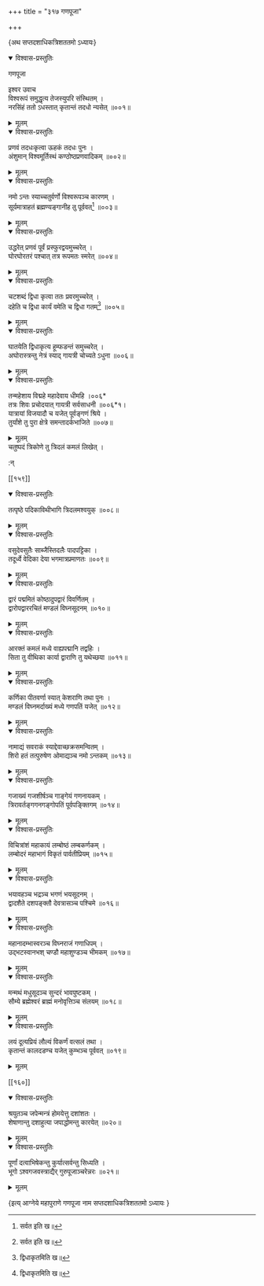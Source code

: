 +++
title = "३१७ गणपूजा"

+++

\{अथ सप्तदशाधिकत्रिशततमो ऽध्यायः\}


<details open><summary>विश्वास-प्रस्तुतिः</summary>

गणपूजा  
    
इश्वर उवाच  
विश्वरूपं समुद्धृत्य तेजस्युपरि संस्थितम् ।  
नरसिंहं ततो ऽधस्तात् कृतान्तं तदधो न्यसेत् ॥००१॥
</details>

<details><summary>मूलम्</summary>

गणपूजा  
    
इश्वर उवाच  
विश्वरूपं समुद्धृत्य तेजस्युपरि संस्थितम् ।  
नरसिंहं ततो ऽधस्तात् कृतान्तं तदधो न्यसेत् ॥००१॥
</details>  

<details open><summary>विश्वास-प्रस्तुतिः</summary>

प्रणवं तदधःकृत्वा ऊहकं तदधः पुनः   ।  
अंशुमान् विश्वमूर्तिस्थं कण्ठोष्ठप्रणवादिकम्   ॥००२॥
</details>

<details><summary>मूलम्</summary>

प्रणवं तदधःकृत्वा ऊहकं तदधः पुनः   ।  
अंशुमान् विश्वमूर्तिस्थं कण्ठोष्ठप्रणवादिकम्   ॥००२॥
</details>  

<details open><summary>विश्वास-प्रस्तुतिः</summary>

नमो ऽन्तः स्याच्चतुर्वर्णो विश्वरूपञ्च कारणम्   ।  
सूर्यमात्राहतं ब्रह्मण्यङ्गानीह तु पूर्ववत्[^१]   ॥००३॥
</details>

<details><summary>मूलम्</summary>

नमो ऽन्तः स्याच्चतुर्वर्णो विश्वरूपञ्च कारणम्   ।  
सूर्यमात्राहतं ब्रह्मण्यङ्गानीह तु पूर्ववत्[^१]   ॥००३॥
</details>  

<details open><summary>विश्वास-प्रस्तुतिः</summary>

उद्धरेत् प्रणवं पूर्वं प्रस्फुरद्वयमुच्चरेत् ।  
घोरघोरतरं पश्चात् तत्र रूपमतः स्मरेत् ॥००४॥
</details>

<details><summary>मूलम्</summary>

उद्धरेत् प्रणवं पूर्वं प्रस्फुरद्वयमुच्चरेत् ।  
घोरघोरतरं पश्चात् तत्र रूपमतः स्मरेत् ॥००४॥
</details>  

<details open><summary>विश्वास-प्रस्तुतिः</summary>

चटशब्दं द्विधा कृत्वा ततः प्रवरमुच्चरेत् ।  
दहेति च द्विधा कार्यं वमेति च द्विधा गतम्[^२] ॥००५॥
</details>

<details><summary>मूलम्</summary>

चटशब्दं द्विधा कृत्वा ततः प्रवरमुच्चरेत् ।  
दहेति च द्विधा कार्यं वमेति च द्विधा गतम्[^२] ॥००५॥
</details>  

<details open><summary>विश्वास-प्रस्तुतिः</summary>

घातयेति द्विधाकृत्य हूम्फडन्तं समुच्चरेत् ।  
अघोरास्त्रन्तु नेत्रं स्याद् गायत्री चोच्यते ऽधुना ॥००६॥
</details>

<details><summary>मूलम्</summary>

घातयेति द्विधाकृत्य हूम्फडन्तं समुच्चरेत् ।  
अघोरास्त्रन्तु नेत्रं स्याद् गायत्री चोच्यते ऽधुना ॥००६॥
</details>  

<details open><summary>विश्वास-प्रस्तुतिः</summary>

तन्महेशाय विद्महे महादेवाय धीमहि ।००६*  
तत्रः शिवः प्रचोदयात् गायत्री सर्वसाधनी ॥००६*१।  
यात्रायां विजयादौ च यजेत् पूर्वङ्गणं श्रिये   ।  
तुर्यांशे तु पुरा क्षेत्रे समन्तादर्कभाजिते ॥००७॥
</details>

<details><summary>मूलम्</summary>

तन्महेशाय विद्महे महादेवाय धीमहि ।००६*  
तत्रः शिवः प्रचोदयात् गायत्री सर्वसाधनी ॥००६*१।  
यात्रायां विजयादौ च यजेत् पूर्वङ्गणं श्रिये   ।  
तुर्यांशे तु पुरा क्षेत्रे समन्तादर्कभाजिते ॥००७॥
</details>  
चतुष्पदं त्रिकोणे तु त्रिदलं कमलं लिखेत् ।  
    
:न्  
    
[^१]: सर्वत इति ख॥  
    
[^२]: द्विधाकृतमिति ख॥  

[[१५९]]
    

<details open><summary>विश्वास-प्रस्तुतिः</summary>

तत्पृष्ठे पदिकाविथीभागि त्रिदलमश्वयुक् ॥००८॥
</details>

<details><summary>मूलम्</summary>

तत्पृष्ठे पदिकाविथीभागि त्रिदलमश्वयुक् ॥००८॥
</details>  

<details open><summary>विश्वास-प्रस्तुतिः</summary>

वसुदेवसुतैः साब्जैस्तिदलैः पादपट्टिका ।  
तदूर्ध्वे वेदिका देया भगमात्रप्रमाणतः ॥००९॥
</details>

<details><summary>मूलम्</summary>

वसुदेवसुतैः साब्जैस्तिदलैः पादपट्टिका ।  
तदूर्ध्वे वेदिका देया भगमात्रप्रमाणतः ॥००९॥
</details>  

<details open><summary>विश्वास-प्रस्तुतिः</summary>

द्वारं पद्ममितं कोष्ठादुपद्वारं विवर्णितम्   ।  
द्वारोपद्वाररचितं मण्डलं विघ्नसूदनम् ॥०१०॥
</details>

<details><summary>मूलम्</summary>

द्वारं पद्ममितं कोष्ठादुपद्वारं विवर्णितम्   ।  
द्वारोपद्वाररचितं मण्डलं विघ्नसूदनम् ॥०१०॥
</details>  

<details open><summary>विश्वास-प्रस्तुतिः</summary>

आरक्तं कमलं मध्ये वाह्यपद्मानि तद्वहिः ।  
सिता तु वीथिका कार्या द्वाराणि तु यथेच्छया ॥०११॥
</details>

<details><summary>मूलम्</summary>

आरक्तं कमलं मध्ये वाह्यपद्मानि तद्वहिः ।  
सिता तु वीथिका कार्या द्वाराणि तु यथेच्छया ॥०११॥
</details>  

<details open><summary>विश्वास-प्रस्तुतिः</summary>

कर्णिका पीतवर्णा स्यात् केशराणि तथा पुनः   ।  
मण्डलं विघ्नमर्दाख्यं मध्ये गणपतिं यजेत्   ॥०१२॥
</details>

<details><summary>मूलम्</summary>

कर्णिका पीतवर्णा स्यात् केशराणि तथा पुनः   ।  
मण्डलं विघ्नमर्दाख्यं मध्ये गणपतिं यजेत्   ॥०१२॥
</details>  

<details open><summary>विश्वास-प्रस्तुतिः</summary>

नामाद्यं सवराकं स्याद्देवाच्छक्रसमन्वितम् ।  
शिरो हतं तत्पुरुषेण ओमाद्यञ्च नमो ऽन्तकम् ॥०१३॥
</details>

<details><summary>मूलम्</summary>

नामाद्यं सवराकं स्याद्देवाच्छक्रसमन्वितम् ।  
शिरो हतं तत्पुरुषेण ओमाद्यञ्च नमो ऽन्तकम् ॥०१३॥
</details>  

<details open><summary>विश्वास-प्रस्तुतिः</summary>

गजाख्यं गजशीर्षञ्च गाङ्गेयं गणनायकम्   ।  
त्रिरावर्तङ्गगनगङ्गोपतिं पूर्वपङ्क्तिगम् ॥०१४॥
</details>

<details><summary>मूलम्</summary>

गजाख्यं गजशीर्षञ्च गाङ्गेयं गणनायकम्   ।  
त्रिरावर्तङ्गगनगङ्गोपतिं पूर्वपङ्क्तिगम् ॥०१४॥
</details>  

<details open><summary>विश्वास-प्रस्तुतिः</summary>

विचित्रांशं महाकायं लम्बोष्ठं लम्बकर्णकम्   ।  
लम्बोदरं महाभागं विकृतं पार्वतीप्रियम्   ॥०१५॥
</details>

<details><summary>मूलम्</summary>

विचित्रांशं महाकायं लम्बोष्ठं लम्बकर्णकम्   ।  
लम्बोदरं महाभागं विकृतं पार्वतीप्रियम्   ॥०१५॥
</details>  

<details open><summary>विश्वास-प्रस्तुतिः</summary>

भयावहञ्च भद्रञ्च भगणं भयसूदनम् ।  
द्वादशैते दशपङ्क्तौ देवत्रासञ्च पश्चिमे ॥०१६॥
</details>

<details><summary>मूलम्</summary>

भयावहञ्च भद्रञ्च भगणं भयसूदनम् ।  
द्वादशैते दशपङ्क्तौ देवत्रासञ्च पश्चिमे ॥०१६॥
</details>  

<details open><summary>विश्वास-प्रस्तुतिः</summary>

महानादम्भास्वरञ्च विघ्नराजं गणाधिपम् ।  
उद्भटस्वानभश् चण्डौ महाशुण्डञ्च भीमकम्   ॥०१७॥
</details>

<details><summary>मूलम्</summary>

महानादम्भास्वरञ्च विघ्नराजं गणाधिपम् ।  
उद्भटस्वानभश् चण्डौ महाशुण्डञ्च भीमकम्   ॥०१७॥
</details>  

<details open><summary>विश्वास-प्रस्तुतिः</summary>

मन्मथं मधुसूदञ्च सुन्दरं भावपुष्टकम्   ।  
सौम्ये ब्रह्मेश्वरं ब्राह्मं मनोवृत्तिञ्च संलयम्   ॥०१८॥
</details>

<details><summary>मूलम्</summary>

मन्मथं मधुसूदञ्च सुन्दरं भावपुष्टकम्   ।  
सौम्ये ब्रह्मेश्वरं ब्राह्मं मनोवृत्तिञ्च संलयम्   ॥०१८॥
</details>  

<details open><summary>विश्वास-प्रस्तुतिः</summary>

लयं दूत्यप्रियं लौल्यं विकर्णं वत्सलं तथा   ।  
कृतान्तं कालदडण्च यजेत् कुम्भञ्च पूर्ववत्   ॥०१९॥
</details>

<details><summary>मूलम्</summary>

लयं दूत्यप्रियं लौल्यं विकर्णं वत्सलं तथा   ।  
कृतान्तं कालदडण्च यजेत् कुम्भञ्च पूर्ववत्   ॥०१९॥
</details>  

[[१६०]]
    

<details open><summary>विश्वास-प्रस्तुतिः</summary>

श्रयुतञ्च जपेन्मन्त्रं होमयेत्तु दशांशतः ।  
शेषाणान्तु दशाहुत्या जपाद्धोमन्तु कारयेत् ॥०२०॥
</details>

<details><summary>मूलम्</summary>

श्रयुतञ्च जपेन्मन्त्रं होमयेत्तु दशांशतः ।  
शेषाणान्तु दशाहुत्या जपाद्धोमन्तु कारयेत् ॥०२०॥
</details>  

<details open><summary>विश्वास-प्रस्तुतिः</summary>

पूर्णां दत्वाभिषेकन्तु कुर्यात्सर्वन्तु सिध्यति ।  
भूगो ऽश्वगजवस्त्राद्यैर् गुरुपूजाञ्चरेन्नरः ॥०२१॥
</details>

<details><summary>मूलम्</summary>

पूर्णां दत्वाभिषेकन्तु कुर्यात्सर्वन्तु सिध्यति ।  
भूगो ऽश्वगजवस्त्राद्यैर् गुरुपूजाञ्चरेन्नरः ॥०२१॥
</details>

\{इत्य् आग्नेये महापुराणे गणपूजा नाम सप्तदशाधिकत्रिशततमो ऽध्यायः  }
    